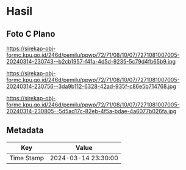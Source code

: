 # Hasil

## Foto C Plano

https://sirekap-obj-formc.kpu.go.id/246d/pemilu/ppwp/72/71/08/10/07/7271081007005-20240314-230743--b2cb1957-f41a-4d5d-9235-5c79d4fb65b9.jpg

https://sirekap-obj-formc.kpu.go.id/246d/pemilu/ppwp/72/71/08/10/07/7271081007005-20240314-230756--3da9b112-6328-42ad-935f-c86e5b714768.jpg

https://sirekap-obj-formc.kpu.go.id/246d/pemilu/ppwp/72/71/08/10/07/7271081007005-20240314-230805--5d5ad17c-82eb-4f5a-bdae-4a6077b026fa.jpg


## Metadata

| Key        | Value               |
| ---------- | ------------------- |
| Time Stamp | 2024-03-14 23:30:00 |



